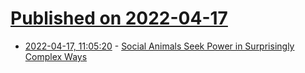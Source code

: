 # [Published on 2022-04-17](index.md)

* [2022-04-17, 11:05:20](https://news.ycombinator.com/item?id=31060005) - [Social Animals Seek Power in Surprisingly Complex Ways](https://www.scientificamerican.com/article/social-animals-seek-power-in-surprisingly-complex-ways/)
